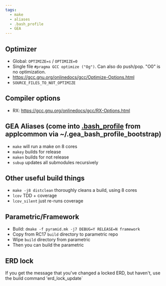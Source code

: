 ```yaml
---
tags:
  - make
  - aliases
  - .bash_profile
  - GEA
---
```


## Optimizer
  - Global:  `OPTIMIZE=s` / `OPTIMIZE=0`
  - Single file `#pragma GCC optimize ("Og")`.  Can also do push/pop. "O0" is no optimization.
  - https://gcc.gnu.org/onlinedocs/gcc/Optimize-Options.html
  - `SOURCE_FILES_TO_NOT_OPTIMIZE`

## Compiler options
 - RX: https://gcc.gnu.org/onlinedocs/gcc/RX-Options.html

## GEA Aliases (come into [.bash_profile](~/.bash_profile) from applcommon via ~/.gea_bash_profile_bootstrap)
 - `make` will run a make on 8 cores
 - `makey` builds for release
 - `maken` builds for not release
 - `subup` updates all submodules recursively

## Other useful build things
 - `make -j8 distclean` thoroughly cleans a build, using 8 cores
 - `lcov` TDD + coverage
 - `lcov_silent` just re-runs coverage

 ## Parametric/Framework
 - Build: `dmake -f pyramid.mk -j7 DEBUG=Y RELEASE=N framework`
 - Copy from RC17 `build` directory to parametric repo
 - Wipe `build` directory from parametric
 - Then you can build the parametric

## ERD lock
If you get the message that you've changed a locked ERD, but haven't, use the build command 'erd_lock_update`

